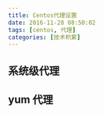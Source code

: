 ```yaml
---
title: Centos代理设置
date: 2016-11-28 08:50:02
tags: [centos, 代理]
categories: [技术积累]
---
```

## 系统级代理
## yum 代理
## 

